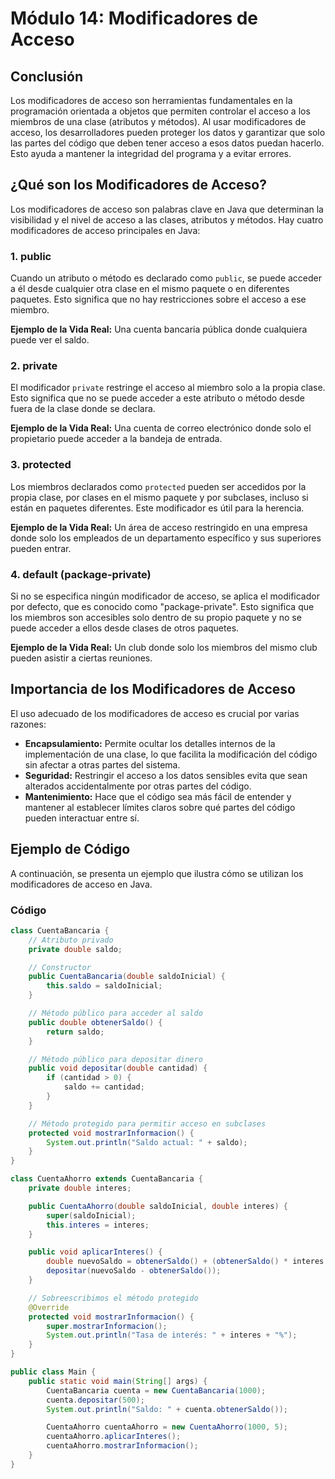 # Módulo 14: Modificadores de Acceso

## Conclusión
Los modificadores de acceso son herramientas fundamentales en la programación orientada a objetos que permiten controlar el acceso a los miembros de una clase (atributos y métodos). Al usar modificadores de acceso, los desarrolladores pueden proteger los datos y garantizar que solo las partes del código que deben tener acceso a esos datos puedan hacerlo. Esto ayuda a mantener la integridad del programa y a evitar errores.

## ¿Qué son los Modificadores de Acceso?
Los modificadores de acceso son palabras clave en Java que determinan la visibilidad y el nivel de acceso a las clases, atributos y métodos. Hay cuatro modificadores de acceso principales en Java:

### 1. **public**
Cuando un atributo o método es declarado como `public`, se puede acceder a él desde cualquier otra clase en el mismo paquete o en diferentes paquetes. Esto significa que no hay restricciones sobre el acceso a ese miembro.

**Ejemplo de la Vida Real:** Una cuenta bancaria pública donde cualquiera puede ver el saldo.

### 2. **private**
El modificador `private` restringe el acceso al miembro solo a la propia clase. Esto significa que no se puede acceder a este atributo o método desde fuera de la clase donde se declara.

**Ejemplo de la Vida Real:** Una cuenta de correo electrónico donde solo el propietario puede acceder a la bandeja de entrada.

### 3. **protected**
Los miembros declarados como `protected` pueden ser accedidos por la propia clase, por clases en el mismo paquete y por subclases, incluso si están en paquetes diferentes. Este modificador es útil para la herencia.

**Ejemplo de la Vida Real:** Un área de acceso restringido en una empresa donde solo los empleados de un departamento específico y sus superiores pueden entrar.

### 4. **default (package-private)**
Si no se especifica ningún modificador de acceso, se aplica el modificador por defecto, que es conocido como "package-private". Esto significa que los miembros son accesibles solo dentro de su propio paquete y no se puede acceder a ellos desde clases de otros paquetes.

**Ejemplo de la Vida Real:** Un club donde solo los miembros del mismo club pueden asistir a ciertas reuniones.

## Importancia de los Modificadores de Acceso
El uso adecuado de los modificadores de acceso es crucial por varias razones:

- **Encapsulamiento:** Permite ocultar los detalles internos de la implementación de una clase, lo que facilita la modificación del código sin afectar a otras partes del sistema.
- **Seguridad:** Restringir el acceso a los datos sensibles evita que sean alterados accidentalmente por otras partes del código.
- **Mantenimiento:** Hace que el código sea más fácil de entender y mantener al establecer límites claros sobre qué partes del código pueden interactuar entre sí.

## Ejemplo de Código
A continuación, se presenta un ejemplo que ilustra cómo se utilizan los modificadores de acceso en Java.

### Código
```java
class CuentaBancaria {
    // Atributo privado
    private double saldo;

    // Constructor
    public CuentaBancaria(double saldoInicial) {
        this.saldo = saldoInicial;
    }

    // Método público para acceder al saldo
    public double obtenerSaldo() {
        return saldo;
    }

    // Método público para depositar dinero
    public void depositar(double cantidad) {
        if (cantidad > 0) {
            saldo += cantidad;
        }
    }

    // Método protegido para permitir acceso en subclases
    protected void mostrarInformacion() {
        System.out.println("Saldo actual: " + saldo);
    }
}

class CuentaAhorro extends CuentaBancaria {
    private double interes;

    public CuentaAhorro(double saldoInicial, double interes) {
        super(saldoInicial);
        this.interes = interes;
    }

    public void aplicarInteres() {
        double nuevoSaldo = obtenerSaldo() + (obtenerSaldo() * interes / 100);
        depositar(nuevoSaldo - obtenerSaldo());
    }

    // Sobreescribimos el método protegido
    @Override
    protected void mostrarInformacion() {
        super.mostrarInformacion();
        System.out.println("Tasa de interés: " + interes + "%");
    }
}

public class Main {
    public static void main(String[] args) {
        CuentaBancaria cuenta = new CuentaBancaria(1000);
        cuenta.depositar(500);
        System.out.println("Saldo: " + cuenta.obtenerSaldo());

        CuentaAhorro cuentaAhorro = new CuentaAhorro(1000, 5);
        cuentaAhorro.aplicarInteres();
        cuentaAhorro.mostrarInformacion();
    }
}

